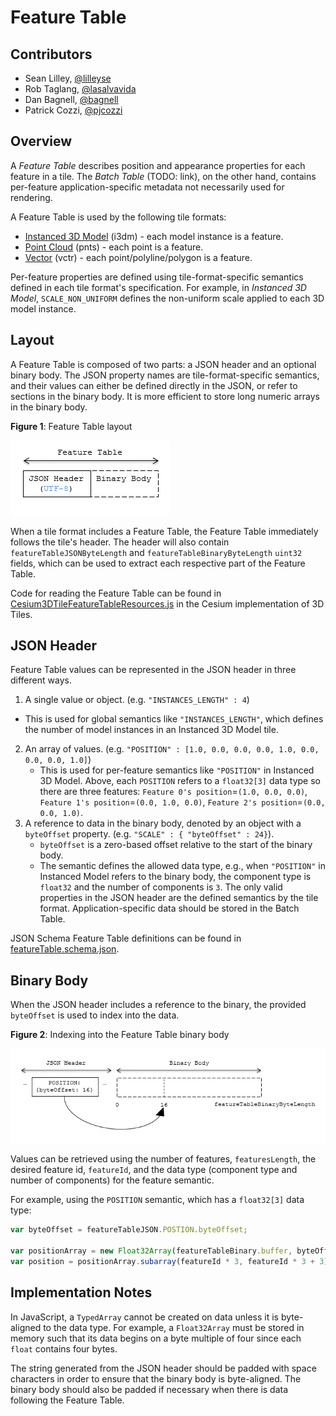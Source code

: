 # Feature Table

## Contributors

* Sean Lilley, [@lilleyse](https://twitter.com/lilleyse)
* Rob Taglang, [@lasalvavida](https://github.com/lasalvavida)
* Dan Bagnell, [@bagnell](https://github.com/bagnell)
* Patrick Cozzi, [@pjcozzi](https://twitter.com/pjcozzi)

## Overview

A _Feature Table_ describes position and appearance properties for each feature in a tile.  The _Batch Table_ (TODO: link), on the other hand, contains per-feature application-specific metadata not necessarily used for rendering.

A Feature Table is used by the following tile formats:
* [Instanced 3D Model](../Instanced3DModel) (i3dm) - each model instance is a feature.
* [Point Cloud](../PointCloud) (pnts) - each point is a feature.
* [Vector](../VectorData) (vctr) - each point/polyline/polygon is a feature.

Per-feature properties are defined using tile-format-specific semantics defined in each tile format's specification.  For example, in _Instanced 3D Model_, `SCALE_NON_UNIFORM` defines the non-uniform scale applied to each 3D model instance.

## Layout

A Feature Table is composed of two parts: a JSON header and an optional binary body. The JSON property names are tile-format-specific semantics, and their values can either be defined directly in the JSON, or refer to sections in the binary body.  It is more efficient to store long numeric arrays in the binary body.

**Figure 1**: Feature Table layout

![feature table layout](figures/feature-table-layout.png)

When a tile format includes a Feature Table, the Feature Table immediately follows the tile's header.  The header will also contain `featureTableJSONByteLength` and `featureTableBinaryByteLength` `uint32` fields, which can be used to extract each respective part of the Feature Table.

Code for reading the Feature Table can be found in [Cesium3DTileFeatureTableResources.js](https://github.com/AnalyticalGraphicsInc/cesium/blob/3d-tiles/Source/Scene/Cesium3DTileFeatureTableResources.js) in the Cesium implementation of 3D Tiles.

## JSON Header

Feature Table values can be represented in the JSON header in three different ways.

1. A single value or object. (e.g. `"INSTANCES_LENGTH" : 4`)
  * This is used for global semantics like `"INSTANCES_LENGTH"`, which defines the number of model instances in an Instanced 3D Model tile.
2. An array of values. (e.g. `"POSITION" : [1.0, 0.0, 0.0, 0.0, 1.0, 0.0, 0.0, 0.0, 1.0]`)
   * This is used for per-feature semantics like `"POSITION"` in Instanced 3D Model.  Above, each `POSITION` refers to a `float32[3]` data type so there are three features: `Feature 0's position`=`(1.0, 0.0, 0.0)`, `Feature 1's position`=`(0.0, 1.0, 0.0)`, `Feature 2's position`=`(0.0, 0.0, 1.0)`.
3. A reference to data in the binary body, denoted by an object with a `byteOffset` property. (e.g. `"SCALE" : { "byteOffset" : 24}`).
   * `byteOffset` is a zero-based offset relative to the start of the binary body.
   * The semantic defines the allowed data type, e.g., when `"POSITION"` in Instanced Model refers to the binary body, the component type is `float32` and the number of components is `3`.
The only valid properties in the JSON header are the defined semantics by the tile format.  Application-specific data should be stored in the Batch Table.

JSON Schema Feature Table definitions can be found in [featureTable.schema.json](../../schema/featureTable.schema.json).

## Binary Body

When the JSON header includes a reference to the binary, the provided `byteOffset` is used to index into the data. 

**Figure 2**: Indexing into the Feature Table binary body

![feature table binary index](figures/feature-table-binary-index.png)

Values can be retrieved using the number of features, `featuresLength`, the desired feature id, `featureId`, and the data type (component type and number of components) for the feature semantic.

For example, using the `POSITION` semantic, which has a `float32[3]` data type:

```javascript
var byteOffset = featureTableJSON.POSTION.byteOffset;

var positionArray = new Float32Array(featureTableBinary.buffer, byteOffset, featuresLength * 3); // There are three components for each POSITION feature.
var position = positionArray.subarray(featureId * 3, featureId * 3 + 3); // Using subarray creates a view into the array, and not a new array.
```

## Implementation Notes

In JavaScript, a `TypedArray` cannot be created on data unless it is byte-aligned to the data type.
For example, a `Float32Array` must be stored in memory such that its data begins on a byte multiple of four since each `float` contains four bytes.

The string generated from the JSON header should be padded with space characters in order to ensure that the binary body is byte-aligned.
The binary body should also be padded if necessary when there is data following the Feature Table.
